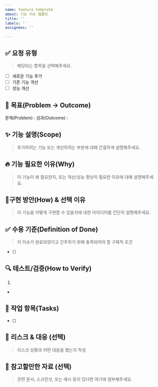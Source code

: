 ```yaml
---
name: feature template
about: 기능 이슈 템플릿
title: ''
labels: ''
assignees: ''

---
```


## ✅ 요청 유형
> 해당되는 항목을 선택해주세요.
- [ ] 새로운 기능 추가
- [ ] 기존 기능 개선
- [ ] 성능 개선

## 🎯 목표(Problem → Outcome)
문제(Problem) :
성과(Outcome) :

## ✨ 기능 설명(Scope)
> 추가하려는 기능 또는 개선하려는 부분에 대해 간결하게 설명해주세요.


## 🔥 기능 필요한 이유(Why)
> 이 기능이 왜 필요한지, 또는 개선/성능 향상이 필요한 이유에 대해 설명해주세요.


## 📝구현 방안(How) & 선택 이유
> 이 기능을 어떻게 구현할 수 있을지에 대한 아이디어를 간단히 설명해주세요.


## ✅ 수용 기준(Definition of Done)
> 이 이슈가 완료되었다고 간주하기 위해 충족되어야 할 구체적 조건
- [ ]

## 🔍 테스트/검증(How to Verify)
1. 
  - 

## 🧩 작업 항목(Tasks)
- [ ]

## 🧱 리스크 & 대응 (선택)
> 리스크 상황과 어떤 대응을 했는지 작성

## 📎 참고할만한 자료 (선택)
> 관련 문서, 스크린샷, 또는 예시 등이 있다면 여기에 첨부해주세요.
